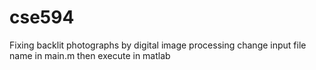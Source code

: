 # cse594
Fixing backlit photographs by digital image processing
change input file name in main.m then execute in matlab
